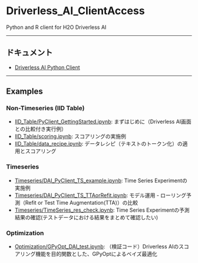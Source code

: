 # Driverless_AI_ClientAccess
Python and R client for H2O Driverless AI

---

## ドキュメント
- [Driverless AI Python Client](http://docs.h2o.ai/driverless-ai/pyclient/docs/html/index.html)

---
## Examples
### Non-Timeseries (IID Table)
- [IID_Table/PyClient_GettingStarted.ipynb](IID_Table/PyClient_GettingStarted.ipynb): まずはじめに（Driverless AI画面との比較付き実行例）
- [IID_Table/scoring.ipynb](IID_Table/scoring.ipynb): スコアリングの実施例
- [IID_Table/data_recipe.ipynb](IID_Table/data_recipe.ipynb): データレシピ（テキストのトークン化）の適用とスコアリング
### Timeseries
- [Timeseries/DAI_PyClient_TS_example.ipynb](Timeseries/DAI_PyClient_TS_example.ipynb): Time Series Experimentの実施例
- [Timeseries/DAI_PyClient_TS_TTAorRefit.ipynb](Timeseries/DAI_PyClient_TS_TTAorRefit.ipynb): モデル運用 - ローリング予測（Refit or Test Time Augmentation(TTA)）の比較
- [Timeseries/TimeSeries_res_check.ipynb](Timeseries/TimeSeries_res_check.ipynb): Time Series Experimentの予測結果の確認(テストデータにおける結果をまとめて確認したい)
### Optimization
- [Optimization/GPyOpt_DAI_test.ipynb](Optimization/GPyOpt_DAI_test.ipynb): （検証コード）Driverless AIのスコアリング機能を目的関数とした、GPyOptによるベイズ最適化
